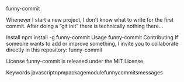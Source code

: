 funny-commit

Whenever I start a new project, I don't know what to write for the first commit. After doing a “git init” there is technically nothing there...

Install
npm install -g funny-commit
Usage
funny-commit
Contributing
If someone wants to add or improve something, I invite you to collaborate directly in this repository: funny-commit

License
funny-commit is released under the MIT License.

Keywords
javascriptnpmpackagemodulefunnycommitsmessages